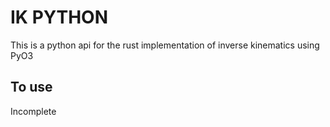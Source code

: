# IK PYTHON

This is a python api for the rust implementation of inverse kinematics using PyO3

## To use

Incomplete

